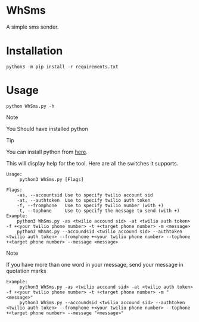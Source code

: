 # WhSms

A simple sms sender.

# Installation

```
python3 -m pip install -r requirements.txt
```

# Usage

```
python WhSms.py -h
```

>[!NOTE]
>You Should have installed python

>[!TIP]
>You can install python from <a href="https://www.python.org/downloads/" target="_blank">here</a>.


This will display help for the tool. Here are all the switches it supports.

```
Usage:
     python3 WhSms.py [Flags]

Flags:
    -as, --accountsid Use to specify twilio account sid
    -at, --authtoken  Use to specify twilio auth token
    -f, --fromphone   Use to specify twilio number (with +)
    -t, --tophone     Use to specify the message to send (with +)
Example:
    python3 WhSms.py -as <twilio accound sid> -at <twilio auth token> -f +<your twilio phone number> -t +<target phone number> -m <message>
    python3 WhSms.py --accoundsid <twilio accound sid> --authtoken <twilio auth token> --fromphone +<your twilio phone number> --tophone +<target phone number> --message <message>
```

> [!NOTE]
> If you have more than one word in your message, send your message in quotation marks

```
Example:
     python3 WhSms.py -as <twilio accound sid> -at <twilio auth token> -f +<your twilio phone number> -t +<target phone number> -m "<message>"
     python3 WhSms.py --accoundsid <twilio accound sid> --authtoken <twilio auth token> --fromphone +<your twilio phone number> --tophone +<target phone number> --message "<message>"
```
